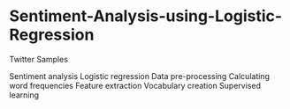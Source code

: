 # Sentiment-Analysis-using-Logistic-Regression
Twitter Samples

Sentiment analysis
Logistic regression
Data pre-processing
Calculating word frequencies
Feature extraction
Vocabulary creation
Supervised learning
